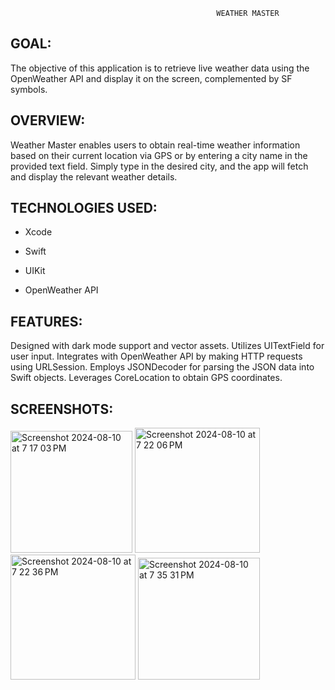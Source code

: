                                                   WEATHER MASTER
GOAL:
---
The objective of this application is to retrieve live weather data using the OpenWeather API and display it on the screen, complemented by SF symbols.

OVERVIEW:
---
Weather Master enables users to obtain real-time weather information based on their current location via GPS or by entering a city name in the provided text field. Simply type in the desired city, and the app will fetch and display the relevant weather details.

TECHNOLOGIES USED:
---
* Xcode

* Swift

* UIKit

* OpenWeather API

FEATURES:
---
Designed with dark mode support and vector assets.
Utilizes UITextField for user input.
Integrates with OpenWeather API by making HTTP requests using URLSession.
Employs JSONDecoder for parsing the JSON data into Swift objects.
Leverages CoreLocation to obtain GPS coordinates.

SCREENSHOTS:
---
<img width="195" alt="Screenshot 2024-08-10 at 7 17 03 PM" src="https://github.com/user-attachments/assets/55fe6226-94be-4182-82eb-7928f71fe3a1">

<img width="200" alt="Screenshot 2024-08-10 at 7 22 06 PM" src="https://github.com/user-attachments/assets/0380ada5-6c31-47b8-a557-3b6d76894395">

<img width="200" alt="Screenshot 2024-08-10 at 7 22 36 PM" src="https://github.com/user-attachments/assets/6fb8b1bb-61f3-4122-8397-67fcfa3c1a18">

<img width="195" alt="Screenshot 2024-08-10 at 7 35 31 PM" src="https://github.com/user-attachments/assets/10c19789-97a8-422d-93cf-b68787272c70">




